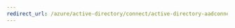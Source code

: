```yaml
---
redirect_url: /azure/active-directory/connect/active-directory-aadconnectsyncservice-duplicate-attribute-resiliency
---
```

